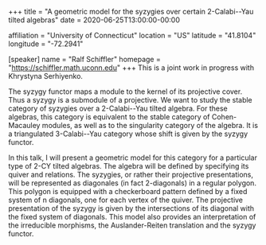 +++
title = "A geometric model for the syzygies over certain 2-Calabi--Yau tilted algebras"
date = 2020-06-25T13:00:00-00:00

affiliation = "University of Connecticut"
location = "US"
latitude = "41.8104"
longitude =  "-72.2941"

[speaker]
  name = "Ralf Schiffler"
  homepage = "https://schiffler.math.uconn.edu"
+++
This is a joint work in progress with Khrystyna Serhiyenko.

The syzygy functor maps a module to the kernel of its projective cover. Thus a syzygy is a submodule of a projective. We want to study the stable category of syzygies over a 2-Calabi--Yau tilted algebra. For these algebras, this category is equivalent to the stable category of Cohen-Macauley modules, as well as to the singularity category of the algebra. It is a triangulated 3-Calabi--Yau category whose shift is given by the syzygy functor.

In this talk, I will present a geometric model for this category for a particular type of 2-CY tilted algebras. The algebra will be defined by specifying its quiver and relations. The syzygies, or rather their projective presentations, will be represented as diagonales (in fact 2-diagonals) in a regular polygon. This polygon is equipped with a checkerboard pattern defined by a fixed system of n diagonals, one for each vertex of the quiver. The projective presentation of the syzygy is given by the intersections of its diagonal with the fixed system of diagonals. This model also provides an interpretation of the irreducible morphisms, the Auslander-Reiten translation and the syzygy functor.

